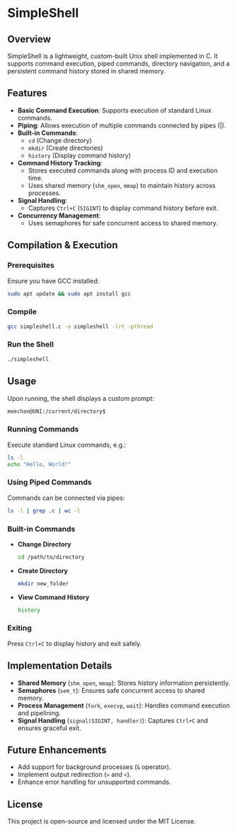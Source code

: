 ﻿# SimpleShell

## Overview
SimpleShell is a lightweight, custom-built Unix shell implemented in C. It supports command execution, piped commands, directory navigation, and a persistent command history stored in shared memory.

## Features
- **Basic Command Execution**: Supports execution of standard Linux commands.
- **Piping**: Allows execution of multiple commands connected by pipes (|).
- **Built-in Commands**:
  - `cd` (Change directory)
  - `mkdir` (Create directories)
  - `history` (Display command history)
- **Command History Tracking**:
  - Stores executed commands along with process ID and execution time.
  - Uses shared memory (`shm_open`, `mmap`) to maintain history across processes.
- **Signal Handling**:
  - Captures `Ctrl+C` (`SIGINT`) to display command history before exit.
- **Concurrency Management**:
  - Uses semaphores for safe concurrent access to shared memory.

## Compilation & Execution
### Prerequisites
Ensure you have GCC installed:
```sh
sudo apt update && sudo apt install gcc
```

### Compile
```sh
gcc simpleshell.c -o simpleshell -lrt -pthread
```

### Run the Shell
```sh
./simpleshell
```

## Usage
Upon running, the shell displays a custom prompt:
```sh
meechan@UNI:/current/directory$
```

### Running Commands
Execute standard Linux commands, e.g.:
```sh
ls -l
echo "Hello, World!"
```

### Using Piped Commands
Commands can be connected via pipes:
```sh
ls -l | grep .c | wc -l
```

### Built-in Commands
- **Change Directory**
  ```sh
  cd /path/to/directory
  ```
- **Create Directory**
  ```sh
  mkdir new_folder
  ```
- **View Command History**
  ```sh
  history
  ```

### Exiting
Press `Ctrl+C` to display history and exit safely.

## Implementation Details
- **Shared Memory** (`shm_open`, `mmap`): Stores history information persistently.
- **Semaphores** (`sem_t`): Ensures safe concurrent access to shared memory.
- **Process Management** (`fork`, `execvp`, `wait`): Handles command execution and pipelining.
- **Signal Handling** (`signal(SIGINT, handler)`): Captures `Ctrl+C` and ensures graceful exit.

## Future Enhancements
- Add support for background processes (`&` operator).
- Implement output redirection (`>` and `<`).
- Enhance error handling for unsupported commands.

## License
This project is open-source and licensed under the MIT License.
